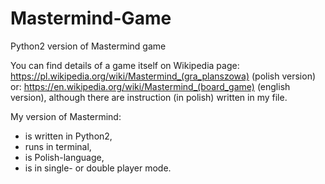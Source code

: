 # Mastermind-Game
Python2 version of Mastermind game

You can find details of a game itself on Wikipedia page: 
https://pl.wikipedia.org/wiki/Mastermind_(gra_planszowa) (polish version) or:
https://en.wikipedia.org/wiki/Mastermind_(board_game) (english version), although there are instruction (in polish) written in my file.

My version of Mastermind:
- is written in Python2,
- runs in terminal,
- is Polish-language,
- is in single- or double player mode.
